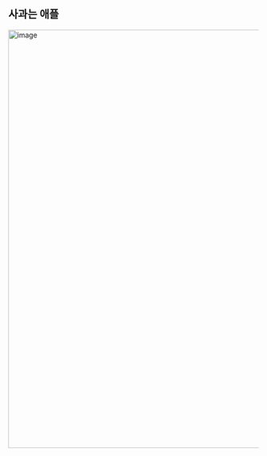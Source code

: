 <h2>사과는 애플</h2>

<img width="841" alt="image" src="https://github.com/choeseonmin/AppleToy/assets/129834569/9adfe123-5c27-4f49-a759-68409656b910">

